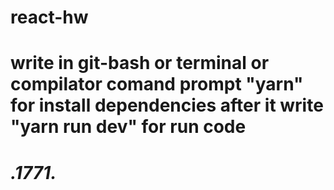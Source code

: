 # react-hw
# write in git-bash or terminal or compilator comand prompt "yarn" for install dependencies after it write "yarn run dev" for run code 
# _.1771._
